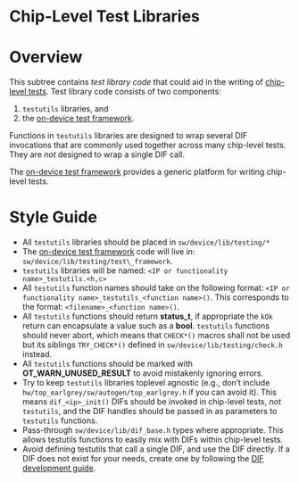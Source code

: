 # Chip-Level Test Libraries

# Overview

This subtree contains _test library code_ that could aid in the writing of [chip-level tests](../../tests/README.md).
Test library code consists of two components:
1. `testutils` libraries, and
2. the [on-device test framework](./test_framework/README.md).

Functions in `testutils` libraries are designed to wrap several DIF invocations that are commonly used together across many chip-level tests.
They are _not_ designed to wrap a single DIF call.

The [on-device test framework](./test_framework/README.md) provides a generic platform for writing chip-level tests.

# Style Guide

- All `testutils` libraries should be placed in `sw/device/lib/testing/*`
- The [on-device test framework](./test_framework/README.md)
code will live in: `sw/device/lib/testing/test\_framework`.
- `testutils` libraries will be named: `<IP or functionality name>_testutils.<h,c>`
- All `testutils` function names should take on the following format: `<IP or functionality name>_testutils_<function name>()`.
  This corresponds to the format: `<filename>_<function name>()`.
- All `testutils` functions should return **status_t**, if appropriate the `kOk` return can encapsulate a value such as a **bool**.
  `testutils` functions should never abort, which means that `CHECK*()` macros shall not be used but its siblings `TRY_CHECK*()` defined in `sw/device/lib/testing/check.h` instead.
- All `testutils` functions should be marked with **OT_WARN_UNUSED_RESULT** to avoid mistakenly ignoring errors.
- Try to keep `testutils` libraries toplevel agnostic (e.g., don’t include `hw/top_earlgrey/sw/autogen/top_earlgrey.h` if you can avoid it).
  This means `dif_<ip>_init()` DIFs should be invoked in chip-level tests, *not* `testutils`, and the DIF handles should be passed in as parameters to `testutils` functions.
- Pass-through `sw/device/lib/dif_base.h` types where appropriate.
  This allows testutils functions to easily mix with DIFs within chip-level tests.
- Avoid defining testutils that call a single DIF, and use the DIF directly.
  If a DIF does not exist for your needs, create one by following the [DIF development guide](../dif/README.md).

